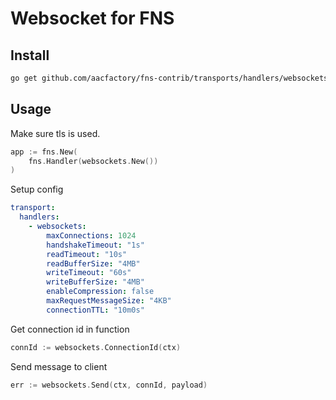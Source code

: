 # Websocket for FNS

## Install
```bash
go get github.com/aacfactory/fns-contrib/transports/handlers/websockets
```

## Usage
Make sure tls is used.
```go
app := fns.New(
    fns.Handler(websockets.New())
)
```
Setup config
```yaml
transport:
  handlers:
    - websockets:
        maxConnections: 1024
        handshakeTimeout: "1s"
        readTimeout: "10s"
        readBufferSize: "4MB"
        writeTimeout: "60s"
        writeBufferSize: "4MB"
        enableCompression: false
        maxRequestMessageSize: "4KB"
        connectionTTL: "10m0s"
```

Get connection id in function
```go
connId := websockets.ConnectionId(ctx)
```
Send message to client
```go
err := websockets.Send(ctx, connId, payload)
```